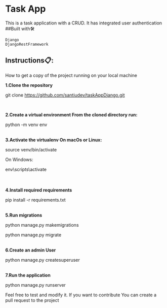 <h1>Task App</h1>

This is a task application with a CRUD. It has integrated user authentication ##Built with🛠️

    Django
    DjangoRestFramework

<h2>Instructions📋:</h2>

How to get a copy of the project running on your local machine 



<b>1.Clone the repository</b>

git clone https://github.com/santiudev/taskAppDjango.git

</br>

<b>2.Create a virtual environment From the cloned directory run:</b>

python -m venv env


</br>
<b>3.Activate the virtualenv On macOs or Linux:</b>

source venv/bin/activate

On Windows:

env\scripts\activate

</br>
</br>
<b>4.Install required requirements</b>

pip install -r requirements.txt


</br>
<b>5.Run migrations</b>

python manage.py makemigrations

python manage.py migrate


</br>
<b>6.Create an admin User</b>

python manage.py createsuperuser


</br>
<b>7.Run the application</b>

python manage.py runserver



Feel free to test and modify it. If you want to contribute You can create a pull request to the project

